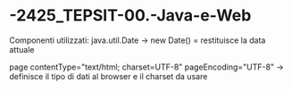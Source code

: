 # -2425_TEPSIT-00.-Java-e-Web

Componenti utilizzati:
java.util.Date
  -> new Date() = restituisce la data attuale 

page contentType="text/html; charset=UTF-8" pageEncoding="UTF-8"
  -> definisce il tipo di dati al browser e il charset da usare 
